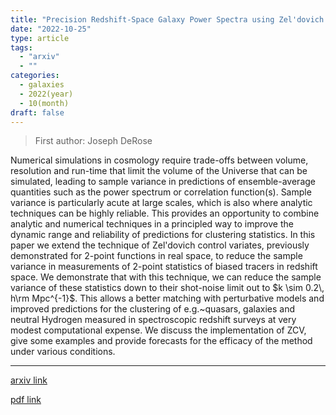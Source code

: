 ```yaml
---
title: "Precision Redshift-Space Galaxy Power Spectra using Zel'dovich Control Variates"
date: "2022-10-25"
type: article
tags:
  - "arxiv"
  - ""
categories:
  - galaxies
  - 2022(year)
  - 10(month)
draft: false
---
```


> First author: Joseph DeRose

 Numerical simulations in cosmology require trade-offs between volume,
resolution and run-time that limit the volume of the Universe that can be
simulated, leading to sample variance in predictions of ensemble-average
quantities such as the power spectrum or correlation function(s). Sample
variance is particularly acute at large scales, which is also where analytic
techniques can be highly reliable. This provides an opportunity to combine
analytic and numerical techniques in a principled way to improve the dynamic
range and reliability of predictions for clustering statistics. In this paper
we extend the technique of Zel'dovich control variates, previously demonstrated
for 2-point functions in real space, to reduce the sample variance in
measurements of 2-point statistics of biased tracers in redshift space. We
demonstrate that with this technique, we can reduce the sample variance of
these statistics down to their shot-noise limit out to $k \sim 0.2\, h\rm
Mpc^{-1}$. This allows a better matching with perturbative models and improved
predictions for the clustering of e.g.~quasars, galaxies and neutral Hydrogen
measured in spectroscopic redshift surveys at very modest computational
expense. We discuss the implementation of ZCV, give some examples and provide
forecasts for the efficacy of the method under various conditions.

---
[arxiv link](http://arxiv.org/abs/2210.14239v1)

[pdf link](http://arxiv.org/pdf/2210.14239v1)